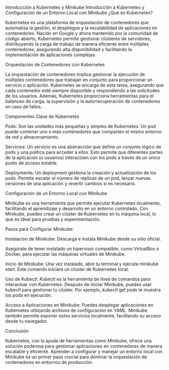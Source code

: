 Introducción a Kubernetes y Minikube
Introducción a Kubernetes y Configuración de un Entorno Local con Minikube
¿Qué es Kubernetes?

Kubernetes es una plataforma de orquestación de contenedores que automatiza la gestión, el despliegue y la escalabilidad de aplicaciones en contenedores. Nacido en Google y ahora mantenido por la comunidad de código abierto, Kubernetes permite gestionar clústeres de servidores, distribuyendo la carga de trabajo de manera eficiente entre múltiples contenedores, asegurando alta disponibilidad y facilitando la implementación de aplicaciones complejas.

Orquestación de Contenedores con Kubernetes

La orquestación de contenedores implica gestionar la ejecución de múltiples contenedores que trabajan en conjunto para proporcionar un servicio o aplicación. Kubernetes se encarga de esta tarea, asegurando que cada contenedor esté siempre disponible y respondiendo a las solicitudes de los usuarios. Además, Kubernetes proporciona herramientas para el balanceo de carga, la supervisión y la autorrecuperación de contenedores en caso de fallos.

Componentes Clave de Kubernetes

Pods: Son las unidades más pequeñas y simples de Kubernetes. Un pod puede contener uno o más contenedores que comparten el mismo entorno de red y almacenamiento.

Servicios: Un servicio es una abstracción que define un conjunto lógico de pods y una política para acceder a ellos. Esto permite que diferentes partes de la aplicación (o usuarios) interactúen con los pods a través de un único punto de acceso estable.

Deployments: Un deployment gestiona la creación y actualización de los pods. Permite escalar el número de réplicas de un pod, lanzar nuevas versiones de una aplicación y revertir cambios si es necesario.

Configuración de un Entorno Local con Minikube

Minikube es una herramienta que permite ejecutar Kubernetes localmente, facilitando el aprendizaje y desarrollo en un entorno controlado. Con Minikube, puedes crear un clúster de Kubernetes en tu máquina local, lo que es ideal para pruebas y experimentación.

Pasos para Configurar Minikube:

Instalación de Minikube:
Descarga e instala Minikube desde su sitio oficial.

Asegúrate de tener instalado un hipervisor compatible, como VirtualBox o Docker, para ejecutar las máquinas virtuales de Minikube.


Inicio de Minikube:
Una vez instalado, abre tu terminal y ejecuta minikube start. Este comando iniciará un clúster de Kubernetes local.


Uso de Kubectl:
Kubectl es la herramienta de línea de comandos para interactuar con Kubernetes. Después de iniciar Minikube, puedes usar kubectl para gestionar tu clúster. Por ejemplo, kubectl get pods te muestra los pods en ejecución.


Acceso a Aplicaciones en Minikube:
Puedes desplegar aplicaciones en Kubernetes utilizando archivos de configuración en YAML. Minikube también permite exponer estos servicios localmente, facilitando su acceso desde tu navegador.


Conclusión

Kubernetes, con la ayuda de herramientas como Minikube, ofrece una solución poderosa para gestionar aplicaciones en contenedores de manera escalable y eficiente. Aprender a configurar y manejar un entorno local con Minikube es un primer paso crucial para dominar la orquestación de contenedores en entornos de producción.